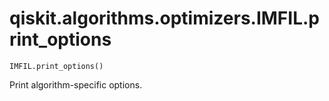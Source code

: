 # qiskit.algorithms.optimizers.IMFIL.print\_options

`IMFIL.print_options()`

Print algorithm-specific options.
